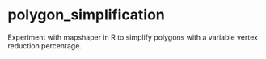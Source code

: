 # polygon_simplification
Experiment with mapshaper in R to simplify polygons with a variable vertex reduction percentage.
